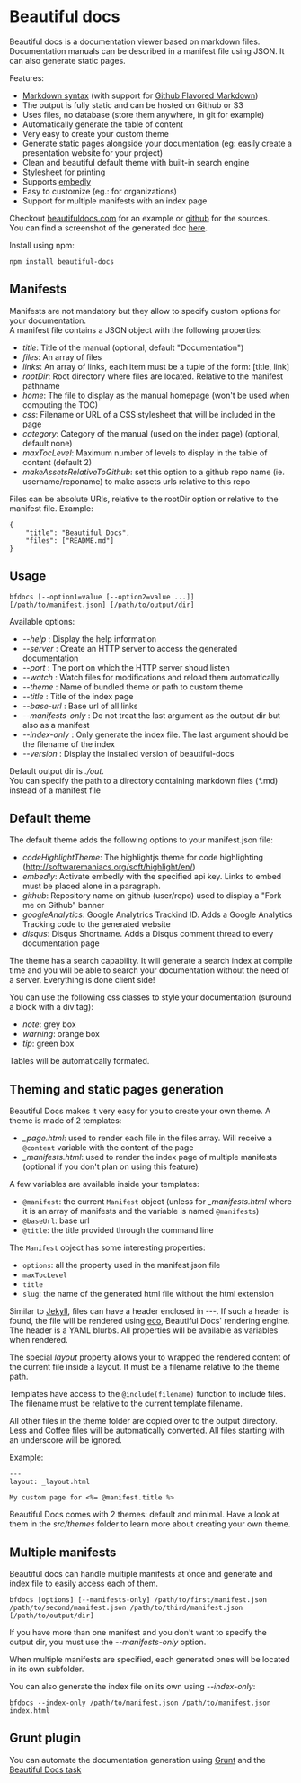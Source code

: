 # Beautiful docs

Beautiful docs is a documentation viewer based on markdown files.  
Documentation manuals can be described in a manifest file using JSON.
It can also generate static pages.

Features:

 - [Markdown syntax](http://daringfireball.net/projects/markdown/syntax) (with support for [Github Flavored Markdown](http://github.github.com/github-flavored-markdown/))
 - The output is fully static and can be hosted on Github or S3
 - Uses files, no database (store them anywhere, in git for example)
 - Automatically generate the table of content
 - Very easy to create your custom theme
 - Generate static pages alongside your documentation (eg: easily create a presentation website for your project)
 - Clean and beautiful default theme with built-in search engine
 - Stylesheet for printing
 - Supports [embedly](http://embed.ly/)
 - Easy to customize (eg.: for organizations)
 - Support for multiple manifests with an index page

Checkout [beautifuldocs.com](http://beautifuldocs.com) for an example or [github](https://github.com/maximebf/beautiful-docs) for the sources.  
You can find a screenshot of the generated doc [here](https://github.com/maximebf/beautiful-docs/raw/master/docs/screenshot.png).

Install using npm:

    npm install beautiful-docs

## Manifests

Manifests are not mandatory but they allow to specify custom options for your documentation.  
A manifest file contains a JSON object with the following properties:

 - *title*: Title of the manual (optional, default "Documentation")
 - *files*: An array of files
 - *links*: An array of links, each item must be a tuple of the form: [title, link]
 - *rootDir*: Root directory where files are located. Relative to the manifest pathname
 - *home*: The file to display as the manual homepage (won't be used when computing the TOC)
 - *css*: Filename or URL of a CSS stylesheet that will be included in the page
 - *category*: Category of the manual (used on the index page) (optional, default none)
 - *maxTocLevel*: Maximum number of levels to display in the table of content (default 2)
 - *makeAssetsRelativeToGithub*: set this option to a github repo name (ie. username/reponame) to make assets urls relative to this repo

Files can be absolute URIs, relative to the rootDir option or relative to the manifest file.
Example:

    {
        "title": "Beautiful Docs",
        "files": ["README.md"]
    }

## Usage

    bfdocs [--option1=value [--option2=value ...]] [/path/to/manifest.json] [/path/to/output/dir]

Available options:

 - *--help* : Display the help information
 - *--server* : Create an HTTP server to access the generated documentation
 - *--port* : The port on which the HTTP server shoud listen
 - *--watch* : Watch files for modifications and reload them automatically
 - *--theme* : Name of bundled theme or path to custom theme
 - *--title* : Title of the index page
 - *--base-url* : Base url of all links
 - *--manifests-only* : Do not treat the last argument as the output dir but also as a manifest
 - *--index-only* : Only generate the index file. The last argument should be the filename of the index
 - *--version* : Display the installed version of beautiful-docs

Default output dir is *./out*.  
You can specify the path to a directory containing markdown files (\*.md) instead of a manifest file

## Default theme

The default theme adds the following options to your manifest.json file:

 - *codeHighlightTheme*: The highlightjs theme for code highlighting (http://softwaremaniacs.org/soft/highlight/en/)
 - *embedly*: Activate embedly with the specified api key. Links to embed must be placed alone in a paragraph.
 - *github*: Repository name on github (user/repo) used to display a "Fork me on Github" banner
 - *googleAnalytics*: Google Analytrics Trackind ID. Adds a Google Analytics Tracking code to the generated website
 - *disqus*: Disqus Shortname. Adds a Disqus comment thread to every documentation page

The theme has a search capability. It will generate a search index at compile time and
you will be able to search your documentation without the need of a server. Everything is done client side!

You can use the following css classes to style your documentation (suround a block with a div tag):

 - *note*: grey box
 - *warning*: orange box
 - *tip*: green box

Tables will be automatically formated.

## Theming and static pages generation

Beautiful Docs makes it very easy for you to create your own theme.
A theme is made of 2 templates:

 - *\_page.html*: used to render each file in the files array. Will receive a `@content` variable with the content of the page
 - *\_manifests.html*: used to render the index page of multiple manifests (optional if you don't plan on using this feature)

A few variables are available inside your templates:

 - `@manifest`: the current `Manifest` object (unless for *_manifests.html* where it is an array of manifests and the variable is named `@manifests`)
 - `@baseUrl`: base url
 - `@title`: the title provided through the command line

The `Manifest` object has some interesting properties:

 - `options`: all the property used in the manifest.json file
 - `maxTocLevel`
 - `title`
 - `slug`: the name of the generated html file without the html extension

Similar to [Jekyll](http://jekyllrb.com), files can have a header enclosed
in *---*. If such a header is found, the file will be rendered using [eco](https://github.com/sstephenson/eco),
Beautiful Docs' rendering engine. The header is a YAML blurbs. All properties
will be available as variables when rendered.

The special *layout* property allows your to wrapped the rendered content
of the current file inside a layout. It must be a filename relative to the
theme path.

Templates have access to the `@include(filename)` function to include files.
The filename must be relative to the current template filename.

All other files in the theme folder are copied over to the output directory.
Less and Coffee files will be automatically converted.
All files starting with an underscore will be ignored.

Example:

    ---
    layout: _layout.html
    ---
    My custom page for <%= @manifest.title %>

Beautiful Docs comes with 2 themes: default and minimal. Have a look at them in the 
*src/themes* folder to learn more about creating your own theme.

## Multiple manifests

Beautiful docs can handle multiple manifests at once and generate and index file to
easily access each of them.

    bfdocs [options] [--manifests-only] /path/to/first/manifest.json /path/to/second/manifest.json /path/to/third/manifest.json [/path/to/output/dir]

If you have more than one manifest and you don't want to specify the output dir, you must use the *--manifests-only* option.

When multiple manifests are specified, each generated ones will be located in its own subfolder.

You can also generate the index file on its own using *--index-only*:

    bfdocs --index-only /path/to/manifest.json /path/to/manifest.json index.html


## Grunt plugin

You can automate the documentation generation using [Grunt][grunt] and the [Beautiful Docs task][task]


[grunt]: http://gruntjs.com
[task]: https://github.com/h2non/grunt-beautiful-docs